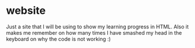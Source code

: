 # website
Just a site that I will be using to show my learning progress in HTML. Also it makes me remember on how many times I have smashed my head in the keyboard on why the code is not working :)
